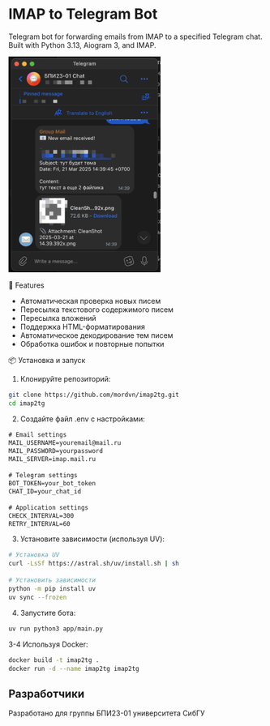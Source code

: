 # IMAP to Telegram Bot

Telegram bot for forwarding emails from IMAP to a specified Telegram chat. Built with Python 3.13, Aiogram 3, and IMAP.

<img src="images/example-image.png" alt="Example Image" width="300">

🚀 Features

- Автоматическая проверка новых писем
- Пересылка текстового содержимого писем
- Пересылка вложений
- Поддержка HTML-форматирования
- Автоматическое декодирование тем писем
- Обработка ошибок и повторные попытки

📦 Установка и запуск

1. Клонируйте репозиторий:

```bash
git clone https://github.com/mordvn/imap2tg.git
cd imap2tg
```

2. Создайте файл .env с настройками:

```env
# Email settings
MAIL_USERNAME=youremail@mail.ru
MAIL_PASSWORD=yourpassword
MAIL_SERVER=imap.mail.ru

# Telegram settings
BOT_TOKEN=your_bot_token
CHAT_ID=your_chat_id

# Application settings
CHECK_INTERVAL=300
RETRY_INTERVAL=60
```

3. Установите зависимости (используя UV):

```bash
# Установка UV
curl -LsSf https://astral.sh/uv/install.sh | sh

# Установить зависимости
python -m pip install uv
uv sync --frozen
```

4. Запустите бота:

```bash
uv run python3 app/main.py
```

3-4 Используя Docker:

```bash
docker build -t imap2tg .
docker run -d --name imap2tg imap2tg
```

## Разработчики

Разработано для группы БПИ23-01 университета СибГУ
